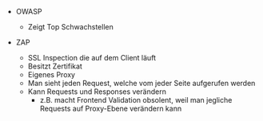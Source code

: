 - OWASP

  - Zeigt Top Schwachstellen

- ZAP
  - SSL Inspection die auf dem Client läuft
  - Besitzt Zertifikat
  - Eigenes Proxy
  - Man sieht jeden Request, welche vom jeder Seite aufgerufen werden
  - Kann Requests und Responses verändern
    - z.B. macht Frontend Validation obsolent, weil man jegliche Requests auf Proxy-Ebene verändern kann
